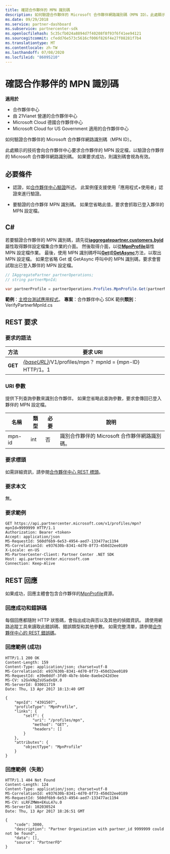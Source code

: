 ```yaml
---
title: 確認合作夥伴的 MPN 識別碼
description: 如何驗證合作夥伴的 Microsoft 合作夥伴網路識別碼（MPN ID）。此處顯示的技術會向合作夥伴中心要求合作夥伴的 MPN 設定檔，以驗證合作夥伴的 Microsoft 合作夥伴網路識別碼。
ms.date: 09/29/2018
ms.service: partner-dashboard
ms.subservice: partnercenter-sdk
ms.openlocfilehash: 5c35cfb024a8894d7f40208f8f93f6f41ee94121
ms.sourcegitcommit: cfedd76e573c5616cf006f826f4e27f08281f7b4
ms.translationtype: MT
ms.contentlocale: zh-TW
ms.lasthandoff: 07/08/2020
ms.locfileid: "86095210"
---
```

# <a name="verify-a-partner-mpn-id"></a>確認合作夥伴的 MPN 識別碼

**適用於**

- 合作夥伴中心
- 由 21Vianet 營運的合作夥伴中心
- Microsoft Cloud 德國合作夥伴中心
- Microsoft Cloud for US Government 適用的合作夥伴中心

如何驗證合作夥伴的 Microsoft 合作夥伴網路識別碼（MPN ID）。

此處顯示的技術會向合作夥伴中心要求合作夥伴的 MPN 設定檔，以驗證合作夥伴的 Microsoft 合作夥伴網路識別碼。 如果要求成功，則識別碼會視為有效。

## <a name="prerequisites"></a>必要條件

- 認證，如[合作夥伴中心驗證](partner-center-authentication.md)所述。 此案例僅支援使用「應用程式+使用者」認證來進行驗證。

- 要驗證的合作夥伴 MPN 識別碼。 如果您省略此值，要求會抓取已登入夥伴的 MPN 設定檔。

## <a name="c"></a>C\#

若要驗證合作夥伴的 MPN 識別碼，請先從[**iaggregatepartner.customers.byid**](https://docs.microsoft.com/dotnet/api/microsoft.store.partnercenter.ipartner.profiles)屬性取得夥伴設定檔集合作業的介面。 然後取得介面，以從[**MpnProfile**](https://docs.microsoft.com/dotnet/api/microsoft.store.partnercenter.profiles.ipartnerprofilecollection.mpnprofile)屬性 MPN 設定檔作業。 最後，使用 MPN 識別碼呼叫[**Get**](https://docs.microsoft.com/dotnet/api/microsoft.store.partnercenter.profiles.impnprofile.get)或[**GetAsync**](https://docs.microsoft.com/dotnet/api/microsoft.store.partnercenter.profiles.impnprofile.getasync)方法，以取出 MPN 設定檔。 如果您省略 Get 或 GetAsync 呼叫中的 MPN 識別碼，要求會嘗試取出已登入夥伴的 MPN 設定檔。

``` csharp
// IAggregatePartner partnerOperations;
// string partnerMpnId;

var partnerProfile = partnerOperations.Profiles.MpnProfile.Get(partnerMpnId);
```

**範例**：[主控台測試應用程式](console-test-app.md)。 **專案**：合作夥伴中心 SDK 範例**類別**： VerifyPartnerMpnId.cs

## <a name="rest-request"></a>REST 要求

### <a name="request-syntax"></a>要求的語法

| 方法  | 要求 URI                                                                         |
|---------|-------------------------------------------------------------------------------------|
| **GET** | [*{baseURL}*](partner-center-rest-urls.md)/V1/profiles/mpn？ mpnId = {mpn-ID} HTTP/1。1 |

### <a name="uri-parameter"></a>URI 參數

提供下列查詢參數來識別合作夥伴。 如果您省略此查詢參數，要求會傳回已登入夥伴的 MPN 設定檔。

| 名稱   | 類型 | 必要 | 說明                                                 |
|--------|------|----------|-------------------------------------------------------------|
| mpn-id | int  | 否       | 識別合作夥伴的 Microsoft 合作夥伴網路識別碼。 |

### <a name="request-headers"></a>要求標頭

如需詳細資訊，請參閱[合作夥伴中心 REST 標頭](headers.md)。

### <a name="request-body"></a>要求本文

無。

### <a name="request-example"></a>要求範例

```http
GET https://api.partnercenter.microsoft.com/v1/profiles/mpn?mpnId=9999999 HTTP/1.1
Authorization: Bearer <token>
Accept: application/json
MS-RequestId: 560df6b9-6e53-4954-aed7-133477ac1194
MS-CorrelationId: e937630b-8341-4d70-8f73-450d32ee0189
X-Locale: en-US
MS-PartnerCenter-Client: Partner Center .NET SDK
Host: api.partnercenter.microsoft.com
Connection: Keep-Alive
```

## <a name="rest-response"></a>REST 回應

如果成功，回應主體會包含合作夥伴的[MpnProfile](profile-resources.md#mpnprofile)資源。

### <a name="response-success-and-error-codes"></a>回應成功和錯誤碼

每個回應都隨附 HTTP 狀態碼，會指出成功與否以及其他的偵錯資訊。 請使用網路追蹤工具來讀取此錯誤碼、錯誤類型和其他參數。 如需完整清單，請參閱[合作夥伴中心的 REST 錯誤碼](error-codes.md)。

### <a name="response-example-success"></a>回應範例 (成功)

```http
HTTP/1.1 200 OK
Content-Length: 159
Content-Type: application/json; charset=utf-8
MS-CorrelationId: e937630b-8341-4d70-8f73-450d32ee0189
MS-RequestId: e39e0ddf-3fd0-4b7e-bb4e-8aebe242d3ee
MS-CV: s2GvkNgZsUSadxQX.0
MS-ServerId: 030011719
Date: Thu, 13 Apr 2017 18:13:40 GMT

{
    "mpnId": "4391507",
    "profileType": "MpnProfile",
    "links": {
        "self": {
            "uri": "/profiles/mpn",
            "method": "GET",
            "headers": []
        }
    },
    "attributes": {
        "objectType": "MpnProfile"
    }
}
```

### <a name="response-example-failure"></a>回應範例（失敗）

```http
HTTP/1.1 404 Not Found
Content-Length: 124
Content-Type: application/json; charset=utf-8
MS-CorrelationId: e937630b-8341-4d70-8f73-450d32ee0189
MS-RequestId: 560df6b9-6e53-4954-aed7-133477ac1194
MS-CV: sLRFZMWm+EKuL47u.0
MS-ServerId: 102030524
Date: Thu, 13 Apr 2017 18:26:51 GMT

{
    "code": 3000,
    "description": "Partner Organization with partner_id 9999999 could not be found",
    "data": [],
    "source": "PartnerFD"
}
```
